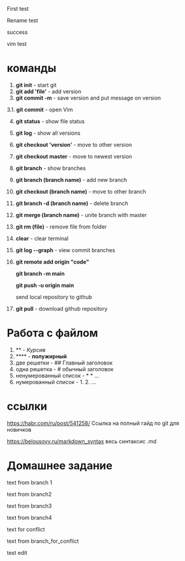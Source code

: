 First test

Rename test

success

vim test

# команды
1. **git init** - start git
2. **git add 'file'** - add version
3. **git commit -m** - save version and put message on version

3.1. **git commit** - open Vim

4. **git status** - show file status
5. **git log** - show all versions
6. **git checkout 'version'** - move to other version
7. **git checkout master** - move to newest version
8. **git branch** - show branches
9. **git branch (branch name)** - add new branch
10. **git checkout (branch name)** - move to other branch
11. **git branch -d (branch name)** - delete branch
12. **git merge (branch name)** - unite branch with master
13. **git rm (file)** - remove file from folder
14. **clear** - clear terminal
15. **git log --graph** - view commit branches
16. **git remote add origin "code"**

    **git branch -m main**

    **git push -u origin main**

    send local repository to github

17. **git pull** - download github repository


# Работа с файлом
1. ** - *Курсив*
2. **** - **полужирный**
3. две решетки - ## Главный заголовок
4. одна решетка - # обычный заголовок
5. ненумерованный список - * * ...
6. нумерованный список - 1. 2. ...

# ссылки
https://habr.com/ru/post/541258/ Ссылка на полный гайд по git для новичков

https://belousovv.ru/markdown_syntax весь синтаксис .md

# Домашнее задание


text from branch 1

text from branch2

text from branch3

text from branch4

text for conflict

text from branch_for_conflict

test edit
